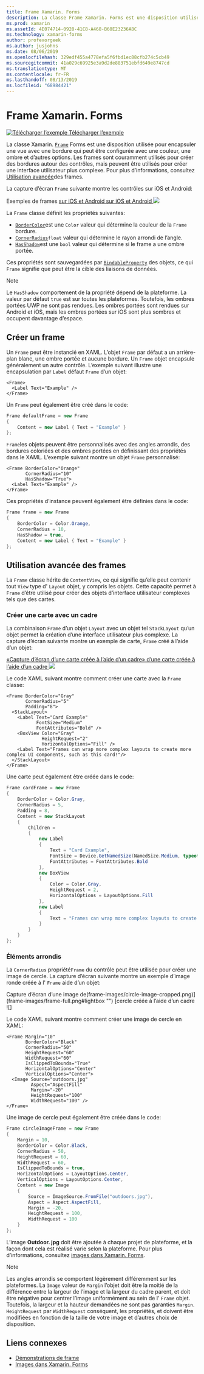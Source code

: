 ```yaml
---
title: Frame Xamarin. Forms
description: La classe Frame Xamarin. Forms est une disposition utilisée pour encapsuler une vue ou une disposition avec une bordure qui peut être configurée avec une couleur, une ombre et d’autres options.
ms.prod: xamarin
ms.assetId: 4E074714-0928-41C8-A468-B60E23236A8C
ms.technology: xamarin-forms
author: profexorgeek
ms.author: jusjohns
ms.date: 08/06/2019
ms.openlocfilehash: 329edf455a4778efa5f6fbd1ec88cfb274c5cb49
ms.sourcegitcommit: 41a029c69925e3a9d2de883751ebfd649e8747cd
ms.translationtype: MT
ms.contentlocale: fr-FR
ms.lasthandoff: 08/13/2019
ms.locfileid: "68984421"
---
```

# <a name="xamarinforms-frame"></a>Frame Xamarin. Forms

[![Télécharger l’exemple](~/media/shared/download.png) Télécharger l’exemple](https://docs.microsoft.com/en-us/samples/xamarin/xamarin-forms-samples/userinterface-frame/)

La classe Xamarin. [`Frame`](xref:Xamarin.Forms.Frame) Forms est une disposition utilisée pour encapsuler une vue avec une bordure qui peut être configurée avec une couleur, une ombre et d’autres options. Les frames sont couramment utilisés pour créer des bordures autour des contrôles, mais peuvent être utilisés pour créer une interface utilisateur plus complexe. Pour plus d’informations, consultez [Utilisation avancée](#advanced-frame-usage)des frames.

La capture d’écran `Frame` suivante montre les contrôles sur iOS et Android:

Exemples de frames [sur iOS et Android sur iOS et Android ![](frame-images/frame-cropped.png)](frame-images/frame-full.png#lightbox "")

La `Frame` classe définit les propriétés suivantes:

* [`BorderColor`](xref:Xamarin.Forms.Frame.BorderColor)est une `Color` valeur qui détermine la couleur de la `Frame` bordure.
* [`CornerRadius`](xref:Xamarin.Forms.Frame.CornerRadius)`float` valeur qui détermine le rayon arrondi de l’angle.
* [`HasShadow`](xref:Xamarin.Forms.Frame.HasShadow)est une `bool` valeur qui détermine si le frame a une ombre portée.

Ces propriétés sont sauvegardées par [`BindableProperty`](xref:Xamarin.Forms.BindableProperty) des objets, ce qui `Frame` signifie que peut être la cible des liaisons de données.

> [!NOTE]
> Le `HasShadow` comportement de la propriété dépend de la plateforme. La valeur par défaut `true` est sur toutes les plateformes. Toutefois, les ombres portées UWP ne sont pas rendues. Les ombres portées sont rendues sur Android et iOS, mais les ombres portées sur iOS sont plus sombres et occupent davantage d’espace.

## <a name="create-a-frame"></a>Créer un frame

Un `Frame` peut être instancié en XAML. L’objet `Frame` par défaut a un arrière-plan blanc, une ombre portée et aucune bordure. Un `Frame` objet encapsule généralement un autre contrôle. L’exemple suivant illustre une encapsulation par `Label` défaut `Frame` d’un objet:

```xaml
<Frame>
  <Label Text="Example" />
</Frame>
```

Un `Frame` peut également être créé dans le code:

```csharp
Frame defaultFrame = new Frame
{
    Content = new Label { Text = "Example" }
};
```

`Frame`les objets peuvent être personnalisés avec des angles arrondis, des bordures coloriées et des ombres portées en définissant des propriétés dans le XAML. L’exemple suivant montre un objet `Frame` personnalisé:

```xaml
<Frame BorderColor="Orange"
       CornerRadius="10"
       HasShadow="True">
  <Label Text="Example" />
</Frame>
```

Ces propriétés d’instance peuvent également être définies dans le code:

```csharp
Frame frame = new Frame
{
    BorderColor = Color.Orange,
    CornerRadius = 10,
    HasShadow = true,
    Content = new Label { Text = "Example" }
};
```

## <a name="advanced-frame-usage"></a>Utilisation avancée des frames

La `Frame` classe hérite de `ContentView`, ce qui signifie qu’elle peut contenir tout `View` type d' `Layout` objet, y compris les objets. Cette capacité permet à `Frame` d’être utilisé pour créer des objets d’interface utilisateur complexes tels que des cartes.

### <a name="create-a-card-with-a-frame"></a>Créer une carte avec un cadre

La combinaison `Frame` d’un objet `Layout` avec un objet tel `StackLayout` qu’un objet permet la création d’une interface utilisateur plus complexe. La capture d’écran suivante montre un exemple de carte, `Frame` créé à l’aide d’un objet:

[«Capture d’écran d’une carte créée à l’aide d’un cadre» d’une carte créée à l’aide d’un cadre ![](frame-images/frame-card-cropped.png)](frame-images/frame-full.png#lightbox "")

Le code XAML suivant montre comment créer une carte avec la `Frame` classe:

```xaml
<Frame BorderColor="Gray"
       CornerRadius="5"
       Padding="8">
  <StackLayout>
    <Label Text="Card Example"
           FontSize="Medium"
           FontAttributes="Bold" />
    <BoxView Color="Gray"
             HeightRequest="2"
             HorizontalOptions="Fill" />
    <Label Text="Frames can wrap more complex layouts to create more complex UI components, such as this card!"/>
  </StackLayout>
</Frame>
```

Une carte peut également être créée dans le code:

```csharp
Frame cardFrame = new Frame
{
    BorderColor = Color.Gray,
    CornerRadius = 5,
    Padding = 8,
    Content = new StackLayout
    {
        Children =
        {
            new Label
            {
                Text = "Card Example",
                FontSize = Device.GetNamedSize(NamedSize.Medium, typeof(Label)),
                FontAttributes = FontAttributes.Bold
            },
            new BoxView
            {
                Color = Color.Gray,
                HeightRequest = 2,
                HorizontalOptions = LayoutOptions.Fill
            },
            new Label
            {
                Text = "Frames can wrap more complex layouts to create more complex UI components, such as this card!"
            }
        }
    }
};
```

### <a name="round-elements"></a>Éléments arrondis

La `CornerRadius` propriété`Frame` du contrôle peut être utilisée pour créer une image de cercle. La capture d’écran suivante montre un exemple d’image ronde créée à l' `Frame` aide d’un objet:

Capture d’écran d’une image de(frame-images/circle-image-cropped.png)](frame-images/frame-full.png#lightbox "") [cercle créée à l’aide d’un cadre ![]

Le code XAML suivant montre comment créer une image de cercle en XAML:

```xaml
<Frame Margin="10"
       BorderColor="Black"
       CornerRadius="50"
       HeightRequest="60"
       WidthRequest="60"
       IsClippedToBounds="True"
       HorizontalOptions="Center"
       VerticalOptions="Center">
  <Image Source="outdoors.jpg"
         Aspect="AspectFill"
         Margin="-20"
         HeightRequest="100"
         WidthRequest="100" />
</Frame>
```

Une image de cercle peut également être créée dans le code:

```csharp
Frame circleImageFrame = new Frame
{
    Margin = 10,
    BorderColor = Color.Black,
    CornerRadius = 50,
    HeightRequest = 60,
    WidthRequest = 60,
    IsClippedToBounds = true,
    HorizontalOptions = LayoutOptions.Center,
    VerticalOptions = LayoutOptions.Center,
    Content = new Image
    {
        Source = ImageSource.FromFile("outdoors.jpg"),
        Aspect = Aspect.AspectFill,
        Margin = -20,
        HeightRequest = 100,
        WidthRequest = 100
    }
};
```

L’image **Outdoor. jpg** doit être ajoutée à chaque projet de plateforme, et la façon dont cela est réalisé varie selon la plateforme. Pour plus d’informations, consultez [images dans Xamarin. Forms](~/xamarin-forms/user-interface/images.md).

> [!NOTE]
> Les angles arrondis se comportent légèrement différemment sur les plateformes. La `Image` valeur de `Margin` l’objet doit être la moitié de la différence entre la largeur de l’image et la largeur du cadre parent, et doit être négative pour centrer l’image uniformément au sein de l' `Frame` objet. Toutefois, la largeur et la hauteur demandées ne sont pas garanties `Margin`. `HeightRequest` par `WidthRequest` conséquent, les propriétés, et doivent être modifiées en fonction de la taille de votre image et d’autres choix de disposition.

## <a name="related-links"></a>Liens connexes

* [Démonstrations de frame](https://docs.microsoft.com/en-us/samples/xamarin/xamarin-forms-samples/userinterface-frame/)
* [Images dans Xamarin. Forms](~/xamarin-forms/user-interface/images.md)
